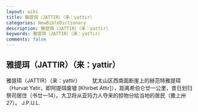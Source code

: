```yaml
---
layout: wiki
title: 雅提珥（JATTIR）（来：yattir）
categories: NewBibleDictionary
description: 雅提珥（JATTIR）（来：yattir）
keywords: 雅提珥（JATTIR）（来：yattir）
comments: false
---
```


## 雅提珥（JATTIR）（来：yattir）



雅提珥（JATTIR）（来：yattir）
　　犹太山区西南面断崖上的赫范特雅提珥（Hurvat Yatir，即阿提珥废墟 [Khirbet Attir]），距离希伯仑廿一公里，昔日划归祭司居住（书廿一14）。大卫将从亚玛力人夺来的掠物分给当地的居民（撒上卅27）。
J.P.U.L.




